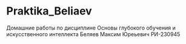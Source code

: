 # Praktika_Beliaev
Домашние работы по дисциплине Основы глубокого обучения и искусственного интеллекта 
Беляев Максим Юреьевич РИ-230945
